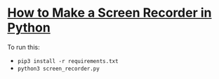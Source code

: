 # [How to Make a Screen Recorder in Python](https://www.thepythoncode.com/article/make-screen-recorder-python)
To run this:
- `pip3 install -r requirements.txt`
- `python3 screen_recorder.py`
